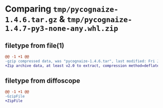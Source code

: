 # Comparing `tmp/pycognaize-1.4.6.tar.gz` & `tmp/pycognaize-1.4.7-py3-none-any.whl.zip`

## filetype from file(1)

```diff
@@ -1 +1 @@
-gzip compressed data, was "pycognaize-1.4.6.tar", last modified: Fri Jun 16 09:00:36 2023, max compression
+Zip archive data, at least v2.0 to extract, compression method=deflate
```

## filetype from diffoscope

```diff
@@ -1 +1 @@
-GzipFile
+ZipFile
```

